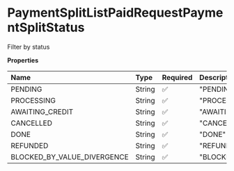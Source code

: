 # PaymentSplitListPaidRequestPaymentSplitStatus

Filter by status

**Properties**

| Name                        | Type   | Required | Description                   |
| :-------------------------- | :----- | :------- | :---------------------------- |
| PENDING                     | String | ✅       | "PENDING"                     |
| PROCESSING                  | String | ✅       | "PROCESSING"                  |
| AWAITING_CREDIT             | String | ✅       | "AWAITING_CREDIT"             |
| CANCELLED                   | String | ✅       | "CANCELLED"                   |
| DONE                        | String | ✅       | "DONE"                        |
| REFUNDED                    | String | ✅       | "REFUNDED"                    |
| BLOCKED_BY_VALUE_DIVERGENCE | String | ✅       | "BLOCKED_BY_VALUE_DIVERGENCE" |

<!-- This file was generated by liblab | https://liblab.com/ -->
